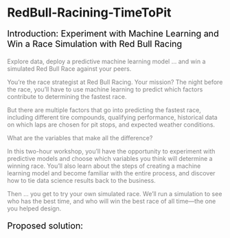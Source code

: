 # RedBull-Racining-TimeToPit

<p style="font-size:20px;">
<font color="black">
Introduction: Experiment with Machine Learning and Win a Race Simulation with Red Bull Racing
<font color="gray">
<p style="margin-left:3%; margin-right:10%;font-size:16px;">
 
Explore data, deploy a predictive machine learning model … and win a simulated Red Bull Race against your peers.
 
You’re the race strategist at Red Bull Racing. Your mission? The night before the race, you’ll have to use machine learning to predict which factors contribute to determining the fastest race.
 
But there are multiple factors that go into predicting the fastest race, including different tire compounds, qualifying performance, historical data on which laps are chosen for pit stops, and expected weather conditions.
 
What are the variables that make all the difference?
 
In this two-hour workshop, you’ll have the opportunity to experiment with predictive models and choose which variables you think will determine a winning race. You’ll also learn about the steps of creating a machine learning model and become familiar with the entire process, and discover how to tie data science results back to the business.
 
Then … you get to try your own simulated race. We’ll run a simulation to see who has the best time, and who will win the best race of all time—the one you helped design.

<p style="font-size:20px;">
<font color="black">
Proposed solution:
<font color="gray">
<p style="font-size:16px;">
